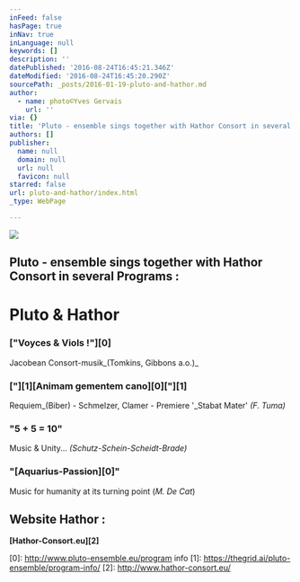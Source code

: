 ```yaml
---
inFeed: false
hasPage: true
inNav: true
inLanguage: null
keywords: []
description: ''
datePublished: '2016-08-24T16:45:21.346Z'
dateModified: '2016-08-24T16:45:20.290Z'
sourcePath: _posts/2016-01-19-pluto-and-hathor.md
author:
  - name: photo©Yves Gervais
    url: ''
via: {}
title: 'Pluto - ensemble sings together with Hathor Consort in several Programs :'
authors: []
publisher:
  name: null
  domain: null
  url: null
  favicon: null
starred: false
url: pluto-and-hathor/index.html
_type: WebPage

---
```

![](https://s3-us-west-2.amazonaws.com/the-grid-img/p/c326508c4c8b5bf409e1cc7cccfcee415b140d57.jpg)

## Pluto - ensemble sings together with Hathor Consort in several Programs :

# Pluto & Hathor

### **["Voyces & Viols !"][0]**

Jacobean Consort-musik_(Tomkins, Gibbons a.o.)_

### **["][1][Animam gementem cano][0]["][1]**

Requiem_(Biber) - Schmelzer, Clamer - Premiere '_Stabat Mater' _(F. Tuma)_

### **"5 + 5 = 10"**

Music & Unity... _(Schutz-Schein-Scheidt-Brade)_

### **"[Aquarius-Passion][0]"**

Music for humanity at its turning point (_M. De Cat_)

## Website Hathor :

**[Hathor-Consort.eu][2]**

[0]: http://www.pluto-ensemble.eu/program info
[1]: https://thegrid.ai/pluto-ensemble/program-info/
[2]: http://www.hathor-consort.eu/